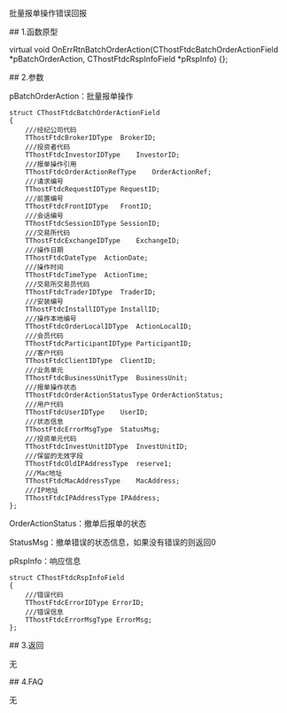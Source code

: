 <p>批量报单操作错误回报</p>
<span class="anchor" id="52ebe0e6-7a06-4cde-b3ae-1a594359fb7c"></span>
## 1.函数原型
<p>virtual void OnErrRtnBatchOrderAction(CThostFtdcBatchOrderActionField *pBatchOrderAction, CThostFtdcRspInfoField *pRspInfo) {};</p>
<span class="anchor" id="a1d7cc56-21e5-4aa8-b264-48069379a9fd"></span>
## 2.参数
<p>pBatchOrderAction：批量报单操作</p>
<pre><code>struct CThostFtdcBatchOrderActionField
{
    ///经纪公司代码
    TThostFtdcBrokerIDType  BrokerID;
    ///投资者代码
    TThostFtdcInvestorIDType    InvestorID;
    ///报单操作引用
    TThostFtdcOrderActionRefType    OrderActionRef;
    ///请求编号
    TThostFtdcRequestIDType RequestID;
    ///前置编号
    TThostFtdcFrontIDType   FrontID;
    ///会话编号
    TThostFtdcSessionIDType SessionID;
    ///交易所代码
    TThostFtdcExchangeIDType    ExchangeID;
    ///操作日期
    TThostFtdcDateType  ActionDate;
    ///操作时间
    TThostFtdcTimeType  ActionTime;
    ///交易所交易员代码
    TThostFtdcTraderIDType  TraderID;
    ///安装编号
    TThostFtdcInstallIDType InstallID;
    ///操作本地编号
    TThostFtdcOrderLocalIDType  ActionLocalID;
    ///会员代码
    TThostFtdcParticipantIDType ParticipantID;
    ///客户代码
    TThostFtdcClientIDType  ClientID;
    ///业务单元
    TThostFtdcBusinessUnitType  BusinessUnit;
    ///报单操作状态
    TThostFtdcOrderActionStatusType OrderActionStatus;
    ///用户代码
    TThostFtdcUserIDType    UserID;
    ///状态信息
    TThostFtdcErrorMsgType  StatusMsg;
    ///投资单元代码
    TThostFtdcInvestUnitIDType  InvestUnitID;
    ///保留的无效字段
    TThostFtdcOldIPAddressType  reserve1;
    ///Mac地址
    TThostFtdcMacAddressType    MacAddress;
    ///IP地址
    TThostFtdcIPAddressType IPAddress;
};
</code></pre>
<p>OrderActionStatus：撤单后报单的状态</p>
<p>StatusMsg：撤单错误的状态信息，如果没有错误的则返回0</p>
<p>pRspInfo：响应信息</p>
<pre><code>struct CThostFtdcRspInfoField
{
    ///错误代码
    TThostFtdcErrorIDType ErrorID;
    ///错误信息
    TThostFtdcErrorMsgType ErrorMsg;
};
</code></pre>
<span class="anchor" id="7f3dadd3-e0f9-4797-912c-f5c6bf61b9fd"></span>
## 3.返回
<p>无</p>
<span class="anchor" id="e783d649-a6de-4704-bf8a-96a27e68849f"></span>
## 4.FAQ
<p>无</p>
